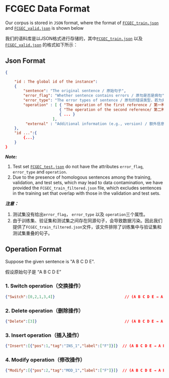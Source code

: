 # FCGEC Data Format
Our corpus is stored in `JSON` format, where the format of [`FCGEC_train.json`](https://github.com/xlxwalex/FCGEC/blob/main/data/FCGEC_train.json) and [`FCGEC_valid.json`](https://github.com/xlxwalex/FCGEC/blob/main/data/FCGEC_valid.json) is shown below

我们的语料库是以JSON格式进行存储的，其中[`FCGEC_train.json`](https://github.com/xlxwalex/FCGEC/blob/main/data/FCGEC_train.json) 以及 [`FCGEC_valid.json`](https://github.com/xlxwalex/FCGEC/blob/main/data/FCGEC_valid.json) 的格式如下所示：

## Json Format
```json
{

    "id : The global id of the instance": 
    {
        "sentence": "The original sentence / 原始句子",
        "error_flag": "Whether sentence contains errors / 原句是否是病句",
        "error_type": "The error types of sentence / 原句的错误类型，若为非病句则为*",
        "operation" : [ { "The operation of the first reference / 第一种编辑操作的json字符串" }, 
                        { "The operation of the second reference/ 第二种编辑操作的json字符串" }, 
                        { ... } 
                     ],
         "external" : "Additional information (e.g., version) / 额外信息"
    },
    "id ...":{ 
        {...}
    }
}
```

***Note:*** 
1. Test set [`FCGEC_test.json`](https://github.com/xlxwalex/FCGEC/blob/main/data/FCGEC_test.json) do not have the attributes `error_flag`, `error_type` and `operation`.
2. Due to the presence of homologous sentences among the training, validation, and test sets, which may lead to data contamination, we have provided the `FCGEC_train_filtered.json` file, which excludes sentences in the training set that overlap with those in the validation and test sets.

***注意：*** 
1. 测试集没有给出`error_flag`， `error_type` 以及 `operation`三个属性。
2. 由于训练集、验证集和测试集之间存在同源句子，会导致数据污染。因此我们提供了`FCGEC_train_filtered.json`文件，该文件排除了训练集中与验证集和测试集重叠的句子。

## Operation Format

Suppose the given sentence is "A B C D E".

假设原始句子是 “A B C D E”
### 1. Switch operation（交换操作）
```json
{"Switch":[0,2,1,3,4]}                               // (A B C D E → A C B D E)
```

### 2. Delete operation（删除操作）
```json
{"Delete":[3]}                                       // (A B C D E → A B C E)
```

### 3. Insert operation（插入操作）
```json
{"Insert":[{"pos":1,"tag":"INS_1","label":["F"]}]}  // (A B C D E → A B F C D E)
```

### 4. Modify operation（修改操作）
```json
{"Modify":[{"pos":2,"tag":"MOD_1","label":["F"]}]}  // (A B C D E → A B F D E)
```